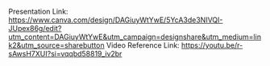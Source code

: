 Presentation Link: https://www.canva.com/design/DAGiuyWtYwE/5YcA3de3NIVQI-JUpex86g/edit?utm_content=DAGiuyWtYwE&utm_campaign=designshare&utm_medium=link2&utm_source=sharebutton
Video Reference Link: https://youtu.be/r-sAwsH7XUI?si=vqqbd58819_iv2br
